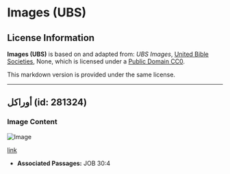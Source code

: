 # Images (UBS)

## License Information

**Images (UBS)** is based on and adapted from: _UBS Images_, [United Bible Societies](https://unitedbiblesocieties.org/), None, which is licensed under a [Public Domain CC0](https://creativecommons.org/public-domain/cc0/).

This markdown version is provided under the same license.



--------------------------------

## أوراكل (id: 281324)

### Image Content

![Image](https://cdn.aquifer.bible/aquifer-content/resources/Media/WEB-0687_orache.jpg)

[link](https://cdn.aquifer.bible/aquifer-content/resources/Media/WEB-0687_orache.jpg)

* **Associated Passages:** JOB 30:4

